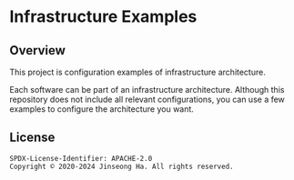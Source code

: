# Infrastructure Examples

## Overview

This project is configuration examples of infrastructure architecture.

Each software can be part of an infrastructure architecture. Although this repository does not include all relevant configurations, you can use a few examples to configure the architecture you want.

## License

```text
SPDX-License-Identifier: APACHE-2.0
Copyright © 2020-2024 Jinseong Ha. All rights reserved.
```
